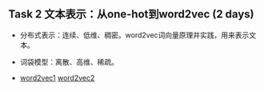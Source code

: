 ## Task 2 文本表示：从one-hot到word2vec (2 days)


* 分布式表示：连续、低维、稠密。word2vec词向量原理并实践，用来表示文本。

* 词袋模型：离散、高维、稀疏。

* [word2vec1](https://blog.csdn.net/itplus/article/details/37969519) [word2vec2](http://www.hankcs.com/nlp/word2vec.html)

